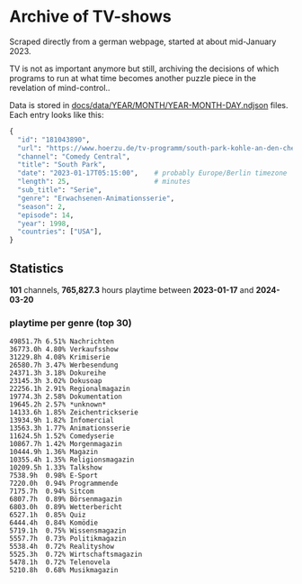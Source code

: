 # Archive of TV-shows

Scraped directly from a german webpage, started at about mid-January 2023.

TV is not as important anymore but still, archiving the decisions of which programs to run at what time
becomes another puzzle piece in the revelation of mind-control.. 

Data is stored in [docs/data/YEAR/MONTH/YEAR-MONTH-DAY.ndjson](docs/data/) files. 
Each entry looks like this:

```python
{
  "id": "181043890", 
  "url": "https://www.hoerzu.de/tv-programm/south-park-kohle-an-den-chefkoch/bid_181043890/", 
  "channel": "Comedy Central", 
  "title": "South Park", 
  "date": "2023-01-17T05:15:00",    # probably Europe/Berlin timezone 
  "length": 25,                     # minutes 
  "sub_title": "Serie", 
  "genre": "Erwachsenen-Animationsserie", 
  "season": 2, 
  "episode": 14, 
  "year": 1998, 
  "countries": ["USA"],
}
```

## Statistics

**101** channels, **765,827.3** hours playtime between **2023-01-17** and **2024-03-20**


### playtime per genre (top 30)

    49851.7h 6.51% Nachrichten
    36773.0h 4.80% Verkaufsshow
    31229.8h 4.08% Krimiserie
    26580.7h 3.47% Werbesendung
    24371.3h 3.18% Dokureihe
    23145.3h 3.02% Dokusoap
    22256.1h 2.91% Regionalmagazin
    19774.3h 2.58% Dokumentation
    19645.2h 2.57% *unknown*
    14133.6h 1.85% Zeichentrickserie
    13934.9h 1.82% Infomercial
    13563.3h 1.77% Animationsserie
    11624.5h 1.52% Comedyserie
    10867.7h 1.42% Morgenmagazin
    10444.9h 1.36% Magazin
    10355.4h 1.35% Religionsmagazin
    10209.5h 1.33% Talkshow
    7538.9h  0.98% E-Sport
    7220.0h  0.94% Programmende
    7175.7h  0.94% Sitcom
    6807.7h  0.89% Börsenmagazin
    6803.0h  0.89% Wetterbericht
    6527.1h  0.85% Quiz
    6444.4h  0.84% Komödie
    5719.1h  0.75% Wissensmagazin
    5557.7h  0.73% Politikmagazin
    5538.4h  0.72% Realityshow
    5525.3h  0.72% Wirtschaftsmagazin
    5478.1h  0.72% Telenovela
    5210.8h  0.68% Musikmagazin
